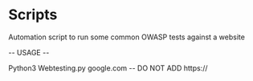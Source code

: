 # Scripts
Automation script to run some common OWASP tests against a website


-- USAGE --


Python3 Webtesting.py google.com -- DO NOT ADD https://
